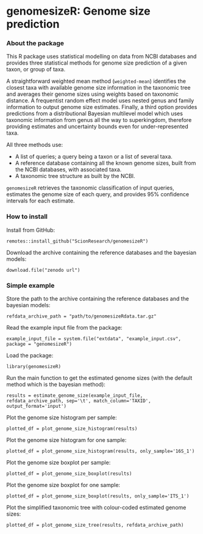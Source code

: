 # genomesizeR: Genome size prediction

### About the package

This R package uses statistical modelling on data from NCBI databases and provides three statistical methods for genome size prediction of a given taxon, or group of taxa. 

A straightforward weighted mean method (`weighted-mean`) identifies the closest taxa with available genome size information in the taxonomic tree and averages their genome sizes using weights based on taxonomic distance. A frequentist random effect model uses nested genus and family information to output genome size estimates. Finally, a third option provides predictions from a distributional Bayesian multilevel model which uses taxonomic information from genus all the way to superkingdom, therefore providing estimates and uncertainty bounds even for under-represented taxa.

All three methods use:

  - A list of queries; a query being a taxon or a list of several taxa.
  - A reference database containing all the known genome sizes, built from the NCBI databases, with associated taxa.
  - A taxonomic tree structure as built by the NCBI.

`genomesizeR` retrieves the taxonomic classification of input queries, estimates the genome size of each query, and provides 95% confidence intervals for each estimate.

### How to install

Install from GitHub:

```
remotes::install_github("ScionResearch/genomesizeR")
```

Download the archive containing the reference databases and the bayesian models:

```
download.file("zenodo url")
```

### Simple example

Store the path to the archive containing the reference databases and the bayesian models:

```
refdata_archive_path = "path/to/genomesizeRdata.tar.gz"
```

Read the example input file from the package:

```
example_input_file = system.file("extdata", "example_input.csv", package = "genomesizeR")
```

Load the package:

```
library(genomesizeR)
```

Run the main function to get the estimated genome sizes (with the default method which is the bayesian method):

```
results = estimate_genome_size(example_input_file, refdata_archive_path, sep='\t', match_column='TAXID', output_format='input')
```

Plot the genome size histogram per sample:

```
plotted_df = plot_genome_size_histogram(results)
```

Plot the genome size histogram for one sample:

```
plotted_df = plot_genome_size_histogram(results, only_sample='16S_1')
```

Plot the genome size boxplot per sample:

```
plotted_df = plot_genome_size_boxplot(results)
```

Plot the genome size boxplot for one sample:

```
plotted_df = plot_genome_size_boxplot(results, only_sample='ITS_1')
```

Plot the simplified taxonomic tree with colour-coded estimated genome sizes:

```
plotted_df = plot_genome_size_tree(results, refdata_archive_path)
```
